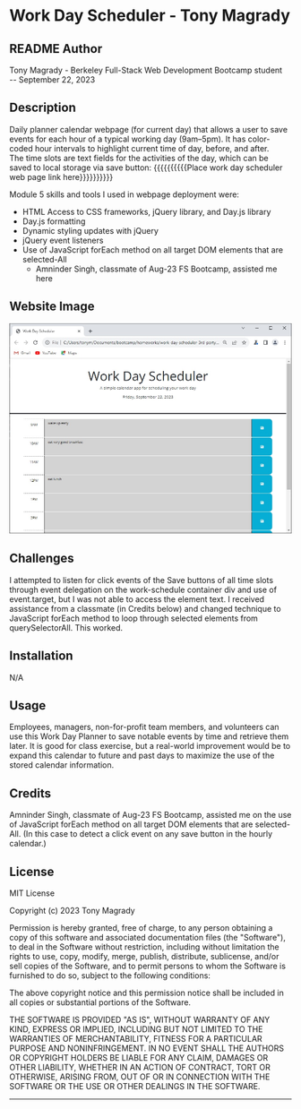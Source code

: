 # Work Day Scheduler - Tony Magrady

## README Author
Tony Magrady - Berkeley Full-Stack Web Development Bootcamp student <br>
-- September 22, 2023

## Description
Daily planner calendar webpage (for current day) that allows a user to save events for each hour of a typical working day (9am–5pm). It has color-coded hour intervals to highlight current time of day, before, and after.<br>
The time slots are text fields for the activities of the day, which can be saved to local storage via save button:  {{{{{{{{{{Place work day scheduler web page link here}}}}}}}}}}

Module 5 skills and tools I used in webpage deployment were:
- HTML Access to CSS frameworks, jQuery library, and Day.js library
- Day.js formatting
- Dynamic styling updates with jQuery
- jQuery event listeners
- Use of JavaScript forEach method on all target DOM elements that are selected-All
  - Amninder Singh, classmate of Aug-23 FS Bootcamp, assisted me here

## Website Image
![Website Image](./Assets/images/work-day-planner-img.jpg)

## Challenges
I attempted to listen for click events of the Save buttons of all time slots through event delegation on the work-schedule container div and use of event.target, but I was not able to access the element text. I received assistance from a classmate (in Credits below) and changed technique to JavaScript forEach method to loop through selected elements from querySelectorAll. This worked.

## Installation
N/A

## Usage
Employees, managers, non-for-profit team members, and volunteers can use this Work Day Planner to save notable events by time and retrieve them later. It is good for class exercise, but a real-world improvement would be to expand this calendar to future and past days to maximize the use of the stored calendar information.

## Credits
Amninder Singh, classmate of Aug-23 FS Bootcamp, assisted me on the use of JavaScript forEach method on all target DOM elements that are selected-All. (In this case to detect a click event on any save button in the hourly calendar.)

## License
MIT License

Copyright (c) 2023 Tony Magrady

Permission is hereby granted, free of charge, to any person obtaining a copy
of this software and associated documentation files (the "Software"), to deal
in the Software without restriction, including without limitation the rights
to use, copy, modify, merge, publish, distribute, sublicense, and/or sell
copies of the Software, and to permit persons to whom the Software is
furnished to do so, subject to the following conditions:

The above copyright notice and this permission notice shall be included in all
copies or substantial portions of the Software.

THE SOFTWARE IS PROVIDED "AS IS", WITHOUT WARRANTY OF ANY KIND, EXPRESS OR
IMPLIED, INCLUDING BUT NOT LIMITED TO THE WARRANTIES OF MERCHANTABILITY,
FITNESS FOR A PARTICULAR PURPOSE AND NONINFRINGEMENT. IN NO EVENT SHALL THE
AUTHORS OR COPYRIGHT HOLDERS BE LIABLE FOR ANY CLAIM, DAMAGES OR OTHER
LIABILITY, WHETHER IN AN ACTION OF CONTRACT, TORT OR OTHERWISE, ARISING FROM,
OUT OF OR IN CONNECTION WITH THE SOFTWARE OR THE USE OR OTHER DEALINGS IN THE
SOFTWARE.

---